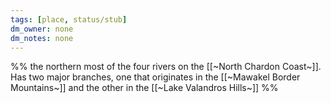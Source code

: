 ```yaml
---
tags: [place, status/stub]
dm_owner: none
dm_notes: none
---
```

%% the northern most of the four rivers on the [[~North Chardon Coast~]]. Has two major branches, one that originates in the [[~Mawakel Border Mountains~]] and the other in the [[~Lake Valandros Hills~]] %%
